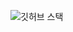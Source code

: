 
![깃허브 스택](https://github-readme-stats.vercel.app/api?username=MinwooRowan&show_icons=true&theme=shadow_green)

